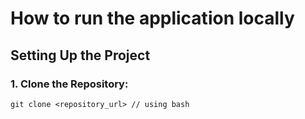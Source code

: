 # How to run the application locally

## Setting Up the Project

### 1. Clone the Repository:

`git clone <repository_url> // using bash`
